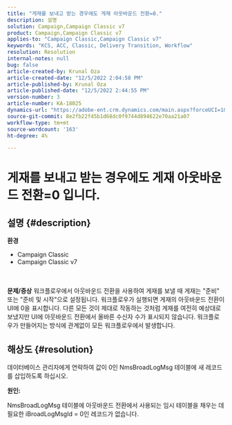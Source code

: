 ```yaml
---
title: "게재를 보내고 받는 경우에도 게재 아웃바운드 전환=0."
description: 설명
solution: Campaign,Campaign Classic v7
product: Campaign,Campaign Classic v7
applies-to: "Campaign Classic,Campaign Classic v7"
keywords: "KCS, ACC, Classic, Delivery Transition, Workflow"
resolution: Resolution
internal-notes: null
bug: false
article-created-by: Krunal Oza
article-created-date: "12/5/2022 2:04:58 PM"
article-published-by: Krunal Oza
article-published-date: "12/5/2022 2:44:55 PM"
version-number: 3
article-number: KA-18025
dynamics-url: "https://adobe-ent.crm.dynamics.com/main.aspx?forceUCI=1&pagetype=entityrecord&etn=knowledgearticle&id=adaee7c7-a574-ed11-81aa-6045bd006c82"
source-git-commit: 8e2fb22f45b1d68dc0f9744d894622e70aa21a07
workflow-type: tm+mt
source-wordcount: '163'
ht-degree: 4%

---
```


# 게재를 보내고 받는 경우에도 게재 아웃바운드 전환=0 입니다.

## 설명 {#description}

<b>환경</b>
- Campaign Classic
- Campaign Classic v7

<br> <br><b>문제/증상</b>
워크플로우에서 아웃바운드 전환을 사용하여 게재를 보낼 때 게재는 &quot;준비&quot; 또는 &quot;준비 및 시작&quot;으로 설정됩니다. 워크플로우가 실행되면 게재의 아웃바운드 전환이 UI에 0을 표시합니다. 다른 모든 것이 제대로 작동하는 것처럼 게재를 여전히 예상대로 보냈지만 UI에 아웃바운드 전환에서 올바른 수신자 수가 표시되지 않습니다. 워크플로우가 만들어지는 방식에 관계없이 모든 워크플로우에서 발생합니다.




## 해상도 {#resolution}


데이터베이스 관리자에게 연락하여 값이 0인 NmsBroadLogMsg 테이블에 새 레코드를 삽입하도록 하십시오.



<b>원인:</b>

NmsBroadLogMsg 테이블에 아웃바운드 전환에서 사용되는 임시 테이블을 채우는 데 필요한 iBroadLogMsgId = 0인 레코드가 없습니다.
